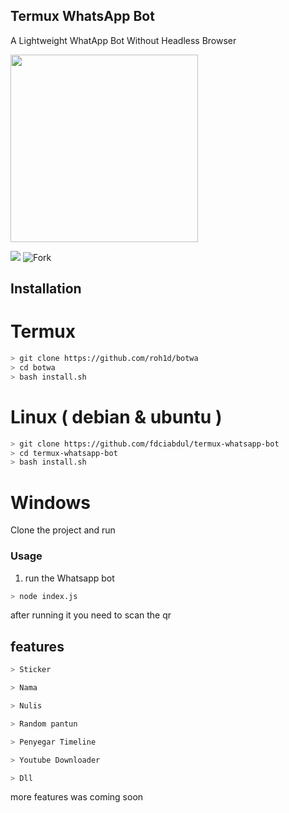 ## Termux WhatsApp Bot 

A Lightweight WhatApp Bot Without Headless Browser

<img src="https://www.pngkey.com/png/full/824-8245235_if-you-just-want-crazy-anime.png" width="300" >


<a href="https://instagram.com/m.rohid_hidayat21"><img src="https://img.shields.io/twitter/follow/fdciabdul?style=flat-square"/></a>
![Fork](https://img.shields.io/github/forks/roh1d/botwa?style=flat-square)

 

## Installation


# Termux
```bash
> git clone https://github.com/roh1d/botwa
> cd botwa
> bash install.sh

```

# Linux ( debian & ubuntu )
```bash
> git clone https://github.com/fdciabdul/termux-whatsapp-bot
> cd termux-whatsapp-bot
> bash install.sh

```

# Windows

Clone the project and run 



### Usage
1. run the Whatsapp bot

```bash
> node index.js
```

after running it you need to scan the qr


## features 

```bash
> Sticker 

> Nama 

> Nulis

> Random pantun

> Penyegar Timeline

> Youtube Downloader

> Dll

```

more features was coming soon
